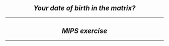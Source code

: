 *<center> <h2>Your date of birth in the matrix?</h2> </center>*

---


*<center> <h2> MIPS exercise </h2> </center>*

---